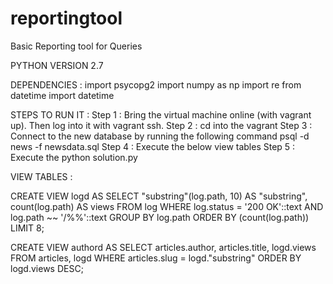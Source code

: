# reportingtool
Basic Reporting tool for Queries

PYTHON VERSION 2.7

DEPENDENCIES : 
import psycopg2
import numpy as np
import re
from datetime import datetime



STEPS TO RUN IT :
Step 1 : Bring the virtual machine online (with vagrant up). Then log into it with vagrant ssh.
Step 2 : cd into the vagrant
Step 3 : Connect to the new database by running the following command psql -d news -f newsdata.sql
Step 4 : Execute the below view tables
Step 5 : Execute the python solution.py




VIEW TABLES : 

CREATE VIEW logd AS SELECT "substring"(log.path, 10) AS "substring",
    count(log.path) AS views
   FROM log
  WHERE log.status = '200 OK'::text AND log.path ~~ '/%%'::text
  GROUP BY log.path
  ORDER BY (count(log.path))
 LIMIT 8;

CREATE VIEW authord AS  SELECT articles.author,
    articles.title,
    logd.views
   FROM articles,
    logd
  WHERE articles.slug = logd."substring"
  ORDER BY logd.views DESC;

